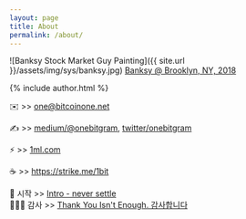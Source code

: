 ```yaml
---
layout: page
title: About
permalink: /about/
---
```


![Banksy Stock Market Guy Painting]({{ site.url }}/assets/img/sys/banksy.jpg)
[Banksy @ Brooklyn, NY, 2018](https://www.banksy.co.uk/)

{% include author.html %}

✉️ >> <one@bitcoinone.net>

✍️ >> [medium/@onebitgram](http://medium.com/@onebitgram), [twitter/onebitgram](http://twitter.com/onebitgram)

⚡️ >> [1ml.com](https://1ml.com/node/0246344c2ff83905bf5b9847f50385f85834df595faedb3983bb97112dd6b8c52d)

☕️ >> <https://strike.me/1bit>

🏁 시작 >> [Intro - never settle](https://bitcoinone.net/etc/2021/what.html)<br>
🙇🏻‍♂️ 감사 >> [Thank You Isn't Enough. 감사합니다](https://bitcoinone.net/etc/2021/thank-twitter.html)

